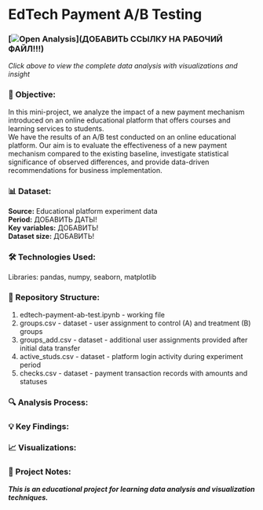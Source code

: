 # EdTech Payment A/B Testing

### [![Open Analysis](https://img.shields.io/badge/📊-Open_Analysis-blue?style=for-the-badge)](ДОБАВИТЬ ССЫЛКУ НА РАБОЧИЙ ФАЙЛ!!!)  
*Click above to view the complete data analysis with visualizations and insight*

### 🎯 Objective:
In this mini-project, we analyze the impact of a new payment mechanism introduced on an online educational platform that offers courses and learning services to students.  
We have the results of an A/B test conducted on an online educational platform. Our aim is to evaluate the effectiveness of a new payment mechanism compared to the existing baseline, investigate statistical significance of observed differences, and provide data-driven recommendations for business implementation.  

### 📊 Dataset:
**Source:** Educational platform experiment data  
**Period:** ДОБАВИТЬ ДАТЫ!  
**Key variables:** ДОБАВИТЬ!  
**Dataset size:** ДОБАВИТЬ!  

### 🛠️ Technologies Used:
Libraries: pandas, numpy, seaborn, matplotlib

### 📁 Repository Structure:
1. edtech-payment-ab-test.ipynb - working file  
2. groups.csv - dataset - user assignment to control (A) and treatment (B) groups  
3. groups_add.csv - dataset - additional user assignments provided after initial data transfer  
4. active_studs.csv - dataset - platform login activity during experiment period  
5. checks.csv - dataset - payment transaction records with amounts and statuses  

### 🔍 Analysis Process: 

### 💡 Key Findings:

### 📈 Visualizations: 

### 📌 Project Notes:
***This is an educational project for learning data analysis and visualization techniques.***





